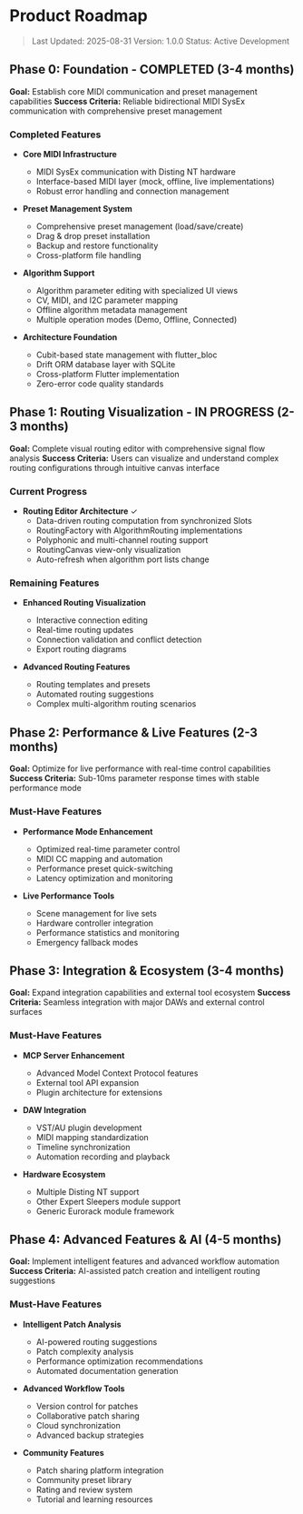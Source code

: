 # Product Roadmap

> Last Updated: 2025-08-31
> Version: 1.0.0
> Status: Active Development

## Phase 0: Foundation - COMPLETED (3-4 months)

**Goal:** Establish core MIDI communication and preset management capabilities
**Success Criteria:** Reliable bidirectional MIDI SysEx communication with comprehensive preset management

### Completed Features

- **Core MIDI Infrastructure**
  - MIDI SysEx communication with Disting NT hardware
  - Interface-based MIDI layer (mock, offline, live implementations)
  - Robust error handling and connection management

- **Preset Management System**
  - Comprehensive preset management (load/save/create)
  - Drag & drop preset installation
  - Backup and restore functionality
  - Cross-platform file handling

- **Algorithm Support**
  - Algorithm parameter editing with specialized UI views
  - CV, MIDI, and I2C parameter mapping
  - Offline algorithm metadata management
  - Multiple operation modes (Demo, Offline, Connected)

- **Architecture Foundation**
  - Cubit-based state management with flutter_bloc
  - Drift ORM database layer with SQLite
  - Cross-platform Flutter implementation
  - Zero-error code quality standards

## Phase 1: Routing Visualization - IN PROGRESS (2-3 months)

**Goal:** Complete visual routing editor with comprehensive signal flow analysis
**Success Criteria:** Users can visualize and understand complex routing configurations through intuitive canvas interface

### Current Progress

- **Routing Editor Architecture** ✓
  - Data-driven routing computation from synchronized Slots
  - RoutingFactory with AlgorithmRouting implementations
  - Polyphonic and multi-channel routing support
  - RoutingCanvas view-only visualization
  - Auto-refresh when algorithm port lists change

### Remaining Features

- **Enhanced Routing Visualization**
  - Interactive connection editing
  - Real-time routing updates
  - Connection validation and conflict detection
  - Export routing diagrams

- **Advanced Routing Features**
  - Routing templates and presets
  - Automated routing suggestions
  - Complex multi-algorithm routing scenarios

## Phase 2: Performance & Live Features (2-3 months)

**Goal:** Optimize for live performance with real-time control capabilities
**Success Criteria:** Sub-10ms parameter response times with stable performance mode

### Must-Have Features

- **Performance Mode Enhancement**
  - Optimized real-time parameter control
  - MIDI CC mapping and automation
  - Performance preset quick-switching
  - Latency optimization and monitoring

- **Live Performance Tools**
  - Scene management for live sets
  - Hardware controller integration
  - Performance statistics and monitoring
  - Emergency fallback modes

## Phase 3: Integration & Ecosystem (3-4 months)

**Goal:** Expand integration capabilities and external tool ecosystem
**Success Criteria:** Seamless integration with major DAWs and external control surfaces

### Must-Have Features

- **MCP Server Enhancement**
  - Advanced Model Context Protocol features
  - External tool API expansion
  - Plugin architecture for extensions

- **DAW Integration**
  - VST/AU plugin development
  - MIDI mapping standardization
  - Timeline synchronization
  - Automation recording and playback

- **Hardware Ecosystem**
  - Multiple Disting NT support
  - Other Expert Sleepers module support
  - Generic Eurorack module framework

## Phase 4: Advanced Features & AI (4-5 months)

**Goal:** Implement intelligent features and advanced workflow automation
**Success Criteria:** AI-assisted patch creation and intelligent routing suggestions

### Must-Have Features

- **Intelligent Patch Analysis**
  - AI-powered routing suggestions
  - Patch complexity analysis
  - Performance optimization recommendations
  - Automated documentation generation

- **Advanced Workflow Tools**
  - Version control for patches
  - Collaborative patch sharing
  - Cloud synchronization
  - Advanced backup strategies

- **Community Features**
  - Patch sharing platform integration
  - Community preset library
  - Rating and review system
  - Tutorial and learning resources